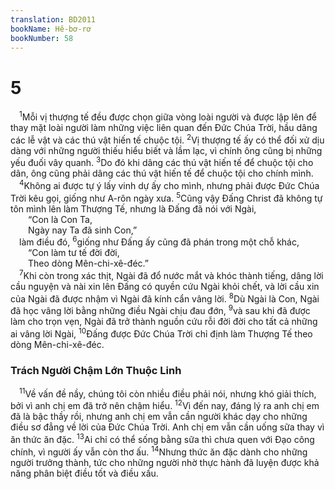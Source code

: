 ```yaml
---
translation: BD2011
bookName: Hê-bơ-rơ 
bookNumber: 58
---
```


<div class="title"><h1>5</h1></div>
<span class="verse he_5_1"> <sup>1</sup>Mỗi vị thượng tế đều được chọn giữa vòng loài người và được lập lên để thay mặt loài người làm những việc liên quan đến Ðức Chúa Trời, hầu dâng các lễ vật và các thú vật hiến tế chuộc tội. </span>
<span class="verse he_5_2"><sup>2</sup>Vị thượng tế ấy có thể đối xử dịu dàng với những người thiếu hiểu biết và lầm lạc, vì chính ông cũng bị những yếu đuối vây quanh. </span>
<span class="verse he_5_3"><sup>3</sup>Do đó khi dâng các thú vật hiến tế để chuộc tội cho dân, ông cũng phải dâng các thú vật hiến tế để chuộc tội cho chính mình. <br/></span>
<span class="verse he_5_4"> <sup>4</sup>Không ai được tự ý lấy vinh dự ấy cho mình, nhưng phải được Ðức Chúa Trời kêu gọi, giống như A-rôn ngày xưa. </span>
<span class="verse he_5_5"><sup>5</sup>Cũng vậy Ðấng Christ đã không tự tôn mình lên làm Thượng Tế, nhưng là Ðấng đã nói với Ngài,<br/>  “Con là Con Ta,<br/>  Ngày nay Ta đã sinh Con,” <br/> làm điều đó, </span>
<span class="verse he_5_6"><sup>6</sup>giống như Ðấng ấy cũng đã phán trong một chỗ khác,<br/>  “Con làm tư tế đời đời,<br/>  Theo dòng Mên-chi-xê-đéc.” <br/></span>
<span class="verse he_5_7"> <sup>7</sup>Khi còn trong xác thịt, Ngài đã đổ nước mắt và khóc thành tiếng, dâng lời cầu nguyện và nài xin lên Ðấng có quyền cứu Ngài khỏi chết, và lời cầu xin của Ngài đã được nhậm vì Ngài đã kính cẩn vâng lời. </span>
<span class="verse he_5_8"><sup>8</sup>Dù Ngài là Con, Ngài đã học vâng lời bằng những điều Ngài chịu đau đớn, </span>
<span class="verse he_5_9"><sup>9</sup>và sau khi đã được làm cho trọn vẹn, Ngài đã trở thành nguồn cứu rỗi đời đời cho tất cả những ai vâng lời Ngài, </span>
<span class="verse he_5_10"><sup>10</sup>Ðấng được Ðức Chúa Trời chỉ định làm Thượng Tế theo dòng Mên-chi-xê-đéc.<br/></span>
<div class="title"><h3>Trách Người Chậm Lớn Thuộc Linh</h3></div>
<span class="verse he_5_11"> <sup>11</sup>Về vấn đề nầy, chúng tôi còn nhiều điều phải nói, nhưng khó giải thích, bởi vì anh chị em đã trở nên chậm hiểu. </span>
<span class="verse he_5_12"><sup>12</sup>Vì đến nay, đáng lý ra anh chị em đã là bậc thầy rồi, nhưng anh chị em vẫn cần người khác dạy cho những điều sơ đẳng về lời của Ðức Chúa Trời. Anh chị em vẫn cần uống sữa thay vì ăn thức ăn đặc. </span>
<span class="verse he_5_13"><sup>13</sup>Ai chỉ có thể sống bằng sữa thì chưa quen với Ðạo công chính, vì người ấy vẫn còn thơ ấu. </span>
<span class="verse he_5_14"><sup>14</sup>Nhưng thức ăn đặc dành cho những người trưởng thành, tức cho những người nhờ thực hành đã luyện được khả năng phân biệt điều tốt và điều xấu.<br/></span>
